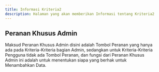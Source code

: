 ```yaml
---
title: Informasi Kriteria2
description: Halaman yang akan memberikan Informasi tentang Kriteria2
---
```


## Peranan Khusus Admin

Maksud Peranan Khusus Admin disini adalah Tombol Peranan yang hanya ada pada Kriteria-Kriteria bagian Admin, sedangkan untuk Kriteria-Kriteria Pengguna tidak ada Tombol Peranan, dan fungsi dari Peranan Khusus Admin ini adalah untuk menentukan siapa yang berhak untuk Menambahkan Data.
